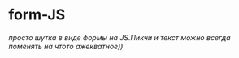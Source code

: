 # form-JS
###### просто шутка в виде формы на JS.Пикчи и текст можно всегда поменять на чтото ажекватное))
